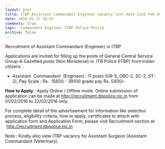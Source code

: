 ```yaml
---
layout: post
title: ITBP Assistant Commandant Engineer vacancy last date 22nd Feb-2016   
date: 2016-01-17 16:55
comments: true
tags:  Commandant Engineer ITBP Online Police 
archive: false
---
```

Recruitment of Assistant Commandant (Engineer) in ITBP 

Applications are invited for filling up the posts of General Central Service Group-A Gazetted posts (Non Ministerial) in  ITB Police (ITBP) from Indian citizens :

- Assistant  Commandant  (Engineer) : 11 posts (UR-5, OBC-2, SC-2, ST-2), Pay Scale : Rs.  15600 - 39100 grade pay Rs. 5400/- 


**How to Apply** : Apply Online / Offline mode. Online submission of application can be made at <http://recruitment.itbpolice.nic.in> from 01/02/2016 to 22/02/2016 only.   


For complete detail of the advertisement for information like selection process, eligibility criteria, how to apply, certificates to attach with application form and Application Form, please visit Recruitment section at  <http://recruitment.itbpolice.nic.in>


Note :  Kindly also view ITBP vacancy for Assistant Surgeon (Assistant Commandant (Veterinary).




